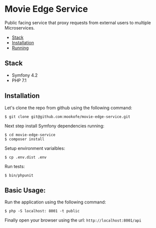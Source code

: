 # Movie Edge Service

Public facing service that proxy requests from external users to multiple Microservices.

- [Stack](#stack)
- [Installation](#installation)
- [Running](#running)

## Stack

* Symfony 4.2
* PHP 7.1

## Installation

Let's clone the repo from github using the following command:

```
$ git clone git@github.com:mookofe/movie-edge-service.git
```

Next step install Symfony dependencies running:

```
$ cd movie-edge-service
$ composer install
```

Setup environment varialbles:

```batch
$ cp .env.dist .env
```

Run tests:

```batch
$ bin/phpunit
```

## Basic Usage:
Run the application using the following command:

```batch
$ php -S localhost: 8001 -t public
```

Finally open your browser using the url: `http://localhost:8001/api`